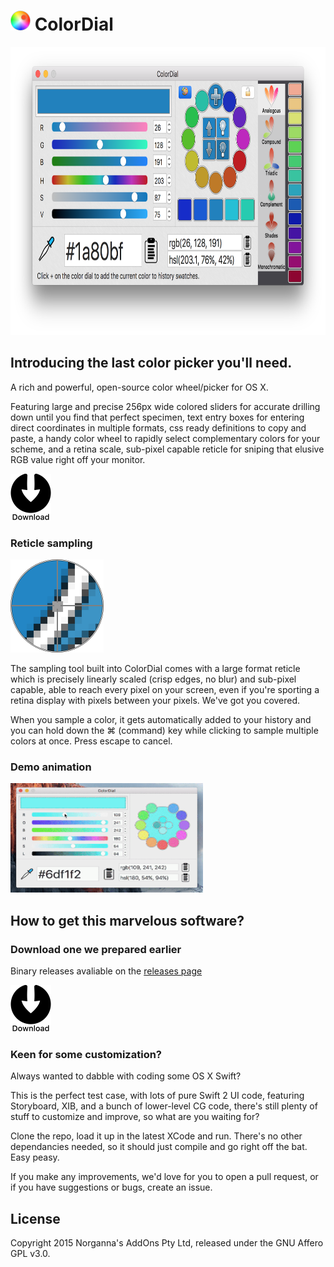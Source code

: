 # <img src="/ColorDial/Assets.xcassets/AppIcon.appiconset/icon_128x128.png" width="32" height="32"/> ColorDial

<img src="/images/screenshot.png" width="805" height="461"/>

## Introducing the last color picker you'll need.

A rich and powerful, open-source color wheel/picker for OS X.

Featuring large and precise 256px wide colored sliders for accurate drilling down until you find that perfect specimen, text entry boxes for entering direct coordinates in multiple formats, css ready definitions to copy and paste, a handy color wheel to rapidly select complementary colors for your scheme, and a retina scale, sub-pixel capable reticle for sniping that elusive RGB value right off your monitor.

<a href="https://github.com/NorgannasAddOns/ColorDial/releases"><img src="/images/download.png" width="65" height="75"/></a>

### Reticle sampling

<img src="/images/reticle.png" width="149" height="149"/>

The sampling tool built into ColorDial comes with a large format reticle which is precisely linearly scaled (crisp edges, no blur) and sub-pixel capable, able to reach every pixel on your screen, even if you're sporting a retina display with pixels between your pixels. We've got you covered.

When you sample a color, it gets automatically added to your history and you can hold down the ⌘ (command) key while clicking to sample multiple colors at once. Press escape to cancel. 

### Demo animation

<img src="/images/anim.gif" width="308" height="175"/>

## How to get this marvelous software?

### Download one we prepared earlier

Binary releases avaliable on the [releases page](https://github.com/NorgannasAddOns/ColorDial/releases)

<a href="https://github.com/NorgannasAddOns/ColorDial/releases"><img src="/images/download.png" width="65" height="75"/></a>

### Keen for some customization?

Always wanted to dabble with coding some OS X Swift?

This is the perfect test case, with lots of pure Swift 2 UI code, featuring Storyboard, XIB, and a bunch of lower-level CG code, there's still plenty of stuff to customize and improve, so what are you waiting for?

Clone the repo, load it up in the latest XCode and run. There's no other dependancies needed, so it should just compile and go right off the bat. Easy peasy.

If you make any improvements, we'd love for you to open a pull request, or if you have suggestions or bugs, create an issue.

## License

Copyright 2015 Norganna's AddOns Pty Ltd, released under the GNU Affero GPL v3.0.
